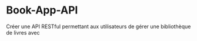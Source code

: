 # Book-App-API
Créer une API RESTful permettant aux utilisateurs de gérer une bibliothèque de livres avec

